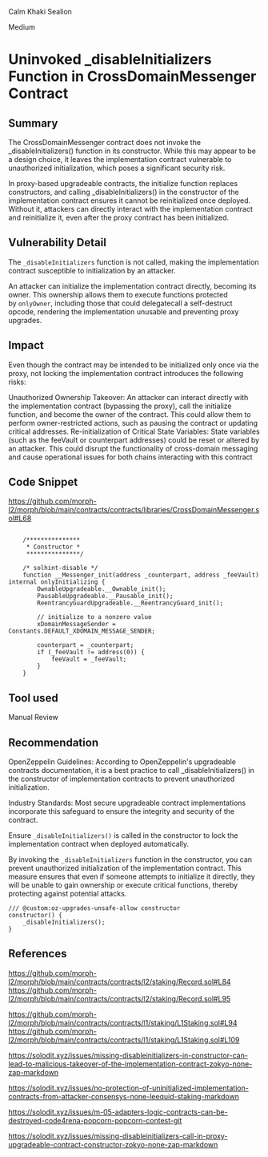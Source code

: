 Calm Khaki Sealion

Medium

# Uninvoked _disableInitializers Function in CrossDomainMessenger Contract

## Summary
The CrossDomainMessenger contract does not invoke the _disableInitializers() function in its constructor. While this may appear to be a design choice, it leaves the implementation contract vulnerable to unauthorized initialization, which poses a significant security risk.

In proxy-based upgradeable contracts, the initialize function replaces constructors, and calling _disableInitializers() in the constructor of the implementation contract ensures it cannot be reinitialized once deployed. Without it, attackers can directly interact with the implementation contract and reinitialize it, even after the proxy contract has been initialized.

## Vulnerability Detail

The `_disableInitializers` function is not called, making the implementation contract susceptible to initialization by an attacker.

An attacker can initialize the implementation contract directly, becoming its owner. This ownership allows them to execute functions protected by `onlyOwner`, including those that could delegatecall a self-destruct opcode, rendering the implementation unusable and preventing proxy upgrades.
 

## Impact
Even though the contract may be intended to be initialized only once via the proxy, not locking the implementation contract introduces the following risks:

Unauthorized Ownership Takeover: An attacker can interact directly with the implementation contract (bypassing the proxy), call the initialize function, and become the owner of the contract. This could allow them to perform owner-restricted actions, such as pausing the contract or updating critical addresses.
Re-initialization of Critical State Variables: State variables (such as the feeVault or counterpart addresses) could be reset or altered by an attacker. This could disrupt the functionality of cross-domain messaging and cause operational issues for both chains interacting with this contract

## Code Snippet
https://github.com/morph-l2/morph/blob/main/contracts/contracts/libraries/CrossDomainMessenger.sol#L68

```sol

    /***************
     * Constructor *
     ***************/

    /* solhint-disable */
    function __Messenger_init(address _counterpart, address _feeVault) internal onlyInitializing {
        OwnableUpgradeable.__Ownable_init();
        PausableUpgradeable.__Pausable_init();
        ReentrancyGuardUpgradeable.__ReentrancyGuard_init();

        // initialize to a nonzero value
        xDomainMessageSender = Constants.DEFAULT_XDOMAIN_MESSAGE_SENDER;

        counterpart = _counterpart;
        if (_feeVault != address(0)) {
            feeVault = _feeVault;
        }
    }
```

## Tool used

Manual Review

## Recommendation

OpenZeppelin Guidelines: According to OpenZeppelin's upgradeable contracts documentation, it is a best practice to call _disableInitializers() in the constructor of implementation contracts to prevent unauthorized initialization.

Industry Standards: Most secure upgradeable contract implementations incorporate this safeguard to ensure the integrity and security of the contract.

Ensure `_disableInitializers()` is called in the constructor to lock the implementation contract when deployed automatically.

By invoking the `_disableInitializers` function in the constructor, you can prevent unauthorized initialization of the implementation contract. This measure ensures that even if someone attempts to initialize it directly, they will be unable to gain ownership or execute critical functions, thereby protecting against potential attacks.


```sol
/// @custom:oz-upgrades-unsafe-allow constructor
constructor() {
    _disableInitializers();
}

```

## References

https://github.com/morph-l2/morph/blob/main/contracts/contracts/l2/staking/Record.sol#L84
https://github.com/morph-l2/morph/blob/main/contracts/contracts/l2/staking/Record.sol#L95

https://github.com/morph-l2/morph/blob/main/contracts/contracts/l1/staking/L1Staking.sol#L94
https://github.com/morph-l2/morph/blob/main/contracts/contracts/l1/staking/L1Staking.sol#L109

https://solodit.xyz/issues/missing-disableinitializers-in-constructor-can-lead-to-malicious-takeover-of-the-implementation-contract-zokyo-none-zap-markdown

https://solodit.xyz/issues/no-protection-of-uninitialized-implementation-contracts-from-attacker-consensys-none-leequid-staking-markdown

https://solodit.xyz/issues/m-05-adapters-logic-contracts-can-be-destroyed-code4rena-popcorn-popcorn-contest-git

https://solodit.xyz/issues/missing-disableinitializers-call-in-proxy-upgradeable-contract-constructor-zokyo-none-zap-markdown

